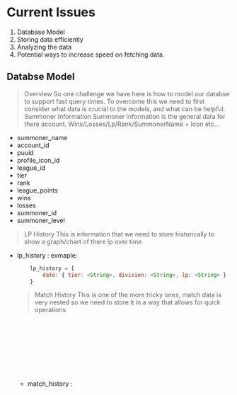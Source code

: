 # Current Issues
1. Database Model
2. Storing data efficiently
4. Analyzing the data
3. Potential ways to increase speed on fetching data.

## Databse Model
> Overview
So one challenge we have here is how to model our databse to support fast query times. To overcome this we need to first consider what data is crucial to the models, and what can be helpful.
> Summoner Information
Summoner information is the general data for there account. Wins/Losses/Lp/Rank/SummonerName + Icon etc...
- summoner_name <String>
- account_id <String>
- puuid <String>
- profile_icon_id <Integer>
- league_id <String>
- tier <String>
- rank <String>
- league_points <Integer>
- wins <Integer>
- losses <Integer>
- summoner_id <String>
- summoner_level <String>
> LP History
This is information that we need to store historically to show a graph/chart of there lp over time
- lp_history <Object>:<Object>
exmaple:
```javascript
    lp_history = {
        date: { tier: <String>, division: <String>, lp: <String> }
    }
```
> Match History
This is one of the more tricky ones, match data is very nested so we need to store it in a way that allows for quick operations
- match_history <Object>:<Object>:<Object>
exmaple:
```javascript
    match_history = {
        chunk1: {
            game1: { date: <Date>, gameInfo: <Object> }
            ... game20
        },
        chunk2: {
            game1: { date: <Date>, gameInfo: <Object> }
            ... game20
        },
        ...
    }
```

## Storing data
> This application is data heavy, and needs to have constant updates as the API is updated very often, to solve this we can try to implement these ideas
- Do an initial fetch upon sign up of a new account if they enter a summoner_name
- Do an update whenever a user is searched, and if they dont exist in the DB then add them to the DB
- Have an update button on a users profile, and upon clicking update it will force refresh all the new matches/info and store it properly
- Have a script that runs atleast once a day to update every user in the DB (Would be cool to do every user, but currently dont have the resources for that)


